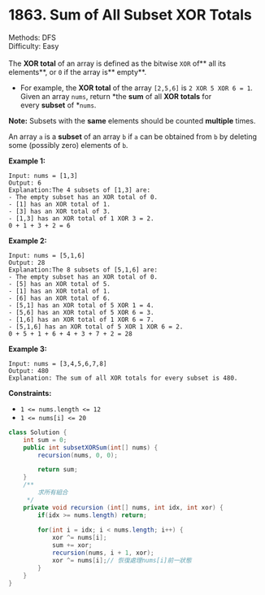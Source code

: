 # 1863. Sum of All Subset XOR Totals  

  Methods: DFS </br> Difficulty: Easy </br> </br>The **XOR total** of an array is defined as the bitwise `XOR` of** all its elements**, or `0` if the array is** empty**.

- For example, the **XOR total** of the array `[2,5,6]` is `2 XOR 5 XOR 6 = 1`.
Given an array `nums`, return *the ****sum**** of all ****XOR totals**** for every ****subset**** of *`nums`.

**Note:** Subsets with the **same** elements should be counted **multiple** times.

An array `a` is a **subset** of an array `b` if `a` can be obtained from `b` by deleting some (possibly zero) elements of `b`.

**Example 1:**

```plain text
Input: nums = [1,3]
Output: 6
Explanation:The 4 subsets of [1,3] are:
- The empty subset has an XOR total of 0.
- [1] has an XOR total of 1.
- [3] has an XOR total of 3.
- [1,3] has an XOR total of 1 XOR 3 = 2.
0 + 1 + 3 + 2 = 6
```

**Example 2:**

```plain text
Input: nums = [5,1,6]
Output: 28
Explanation:The 8 subsets of [5,1,6] are:
- The empty subset has an XOR total of 0.
- [5] has an XOR total of 5.
- [1] has an XOR total of 1.
- [6] has an XOR total of 6.
- [5,1] has an XOR total of 5 XOR 1 = 4.
- [5,6] has an XOR total of 5 XOR 6 = 3.
- [1,6] has an XOR total of 1 XOR 6 = 7.
- [5,1,6] has an XOR total of 5 XOR 1 XOR 6 = 2.
0 + 5 + 1 + 6 + 4 + 3 + 7 + 2 = 28
```

**Example 3:**

```plain text
Input: nums = [3,4,5,6,7,8]
Output: 480
Explanation: The sum of all XOR totals for every subset is 480.
```

**Constraints:**

- `1 <= nums.length <= 12`
- `1 <= nums[i] <= 20`
```java
class Solution {
    int sum = 0;
    public int subsetXORSum(int[] nums) {
        recursion(nums, 0, 0);

        return sum;
    }
    /**
        求所有組合
     */
    private void recursion (int[] nums, int idx, int xor) {
        if(idx >= nums.length) return;
        
        for(int i = idx; i < nums.length; i++) {
            xor ^= nums[i];
            sum += xor;
            recursion(nums, i + 1, xor);
            xor ^= nums[i];// 恢復處理nums[i]前一狀態
        }
    }
}
```


